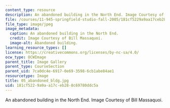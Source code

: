 ```yaml
---
content_type: resource
description: An abandoned building in the North End. Image Courtesy of Bill Massaquoi.
file: /courses/11-945-springfield-studio-fall-2005/181cf5229a9aa17ceb288c69780ddc5a_05_abandoned_bldg.jpg
file_type: image/jpeg
image_metadata:
  caption: An abandoned building in the North End.
  credit: Image Courtesy of Bill Massaquoi.
  image-alt: Abandoned building.
learning_resource_types: []
license: https://creativecommons.org/licenses/by-nc-sa/4.0/
ocw_type: OCWImage
parent_title: Image Gallery
parent_type: CourseSection
parent_uid: 7ca0dc4e-6917-0e69-3598-6cb1abe84ae1
resourcetype: Image
title: 05_abandoned_bldg.jpg
uid: 181cf522-9a9a-a17c-eb28-8c69780ddc5a
---
```

An abandoned building in the North End. Image Courtesy of Bill Massaquoi.